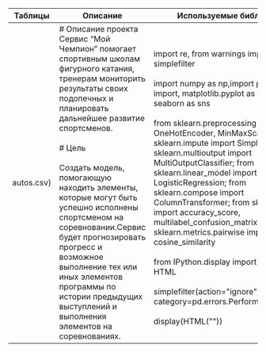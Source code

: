 | Таблицы | Описание | Используемые библиотеки |
|------------------|----------|--------------------------|
| autos.csv)<br>|# Описание проекта <br>Сервис “Мой Чемпион” помогает спортивным школам фигурного катания, тренерам мониторить результаты своих подопечных и планировать дальнейшее развитие спортсменов.</br> <br># Цель</br><br>Создать модель, помогающую находить элементы, которые могут быть успешно исполнены спортсменом на соревновании.Сервис будет прогнозировать прогресс и возможное выполнение тех или иных элементов программы по истории предыдущих выступлений и выполнения элементов на соревнованиях.</br>| <br>import re, from warnings import simplefilter</br><br>import numpy as np,import pandas as pd, import, matplotlib.pyplot as plt, import seaborn as sns</br><br>from sklearn.preprocessing import OneHotEncoder, MinMaxScaler;from sklearn.impute import SimpleImputer;from sklearn.multioutput import MultiOutputClassifier; from sklearn.linear_model import LogisticRegression; from sklearn.compose import ColumnTransformer; from sklearn.metrics import accuracy_score, multilabel_confusion_matrix; from sklearn.metrics.pairwise import cosine_similarity</br><br>from IPython.display import display, HTML</br><br> simplefilter(action="ignore", category=pd.errors.PerformanceWarning)</br><br>display(HTML("<style>.container { width:90% !important; }</style>"))</br>|
